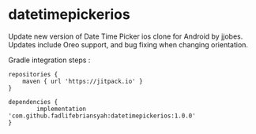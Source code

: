 # datetimepickerios
Update new version of Date Time Picker ios clone for Android by jjobes.
Updates include Oreo support, and bug fixing when changing orientation.


Gradle integration steps :


	repositories {
		maven { url 'https://jitpack.io' }
	}
  
	dependencies {
	        implementation 'com.github.fadlifebriansyah:datetimepickerios:1.0.0'
	}
